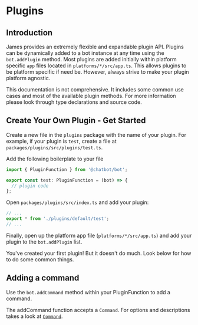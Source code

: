 # Plugins

## Introduction

James provides an extremely flexible and expandable plugin API. Plugins can be
dynamically added to a bot instance at any time using the `bot.addPlugin`
method. Most plugins are added initially within platform specific `app` files
located in `platforms/*/src/app.ts`. This allows plugins to be platform specific
if need be. However, always strive to make your plugin platform agnostic.

This documentation is not comprehensive. It includes some common use cases and
most of the available plugin methods. For more information please look through
type declarations and source code.

## Create Your Own Plugin - Get Started

Create a new file in the `plugins` package with the name of your plugin. For
example, if your plugin is `test`, create a file at
`packages/plugins/src/plugins/test.ts`.

Add the following boilerplate to your file

```typescript
import { PluginFunction } from '@chatbot/bot';

export const test: PluginFunction = (bot) => {
  // plugin code
};
```

Open `packages/plugins/src/index.ts` and add your plugin:

```typescript
// ...
export * from './plugins/default/test';
// ...
```

Finally, open up the platform app file (`platforms/*/src/app.ts`) and add your
plugin to the `bot.addPlugin` list.

You've created your first plugin! But it doesn't do much. Look below for how to
do some common things.

## Adding a command

Use the `bot.addCommand` method within your PluginFunction to add a command.

The addCommand function accepts a `Command`. For options and descriptions takes
a look at
[`Command`](https://github.com/jbis9051/JamesSOBot/blob/master/packages/bot/src/interfaces/Command.ts).
